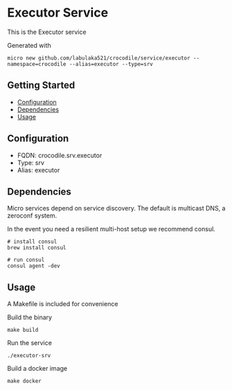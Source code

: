 # Executor Service

This is the Executor service

Generated with

```
micro new github.com/labulaka521/crocodile/service/executor --namespace=crocodile --alias=executor --type=srv
```

## Getting Started

- [Configuration](#configuration)
- [Dependencies](#dependencies)
- [Usage](#usage)

## Configuration

- FQDN: crocodile.srv.executor
- Type: srv
- Alias: executor

## Dependencies

Micro services depend on service discovery. The default is multicast DNS, a zeroconf system.

In the event you need a resilient multi-host setup we recommend consul.

```
# install consul
brew install consul

# run consul
consul agent -dev
```

## Usage

A Makefile is included for convenience

Build the binary

```
make build
```

Run the service
```
./executor-srv
```

Build a docker image
```
make docker
```